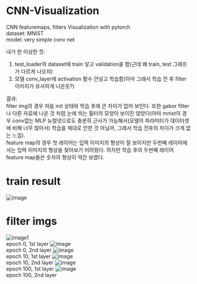 # CNN-Visualization
CNN featuremaps, filters Visualization with pytorch  
dataset: MNIST  
model: very simple conv net

내가 한 이상한 짓:
1. test_loader의 dataset에 train 넣고 validation을 함(근데 왜 train, test 그래프가 다르게 나오지)
2. 모델 conv_layer에 activation 함수 안넣고 학습함(아마 그래서 학습 전 후 filter 이미지가 유사하게 나온듯?)

결과:  
filter img의 경우 처음 init 상태와 학습 후에 큰 차이가 없어 보인다. 또한 gabor filter나 다른 자료에 나온 것 처럼 눈에 띄는 필터의 모양이 보이진 않았다(아마 mnist의 경우 conv없는 MLP 뉴럴넷으로도 충분히 근사가 가능해서(모델의 파라미터가 데이터셋에 비해 너무 많아서) 학습을 제대로 안한 것 아닐까, 그래서 학습 전후의 차이가 크게 없는 느낌).  
feature map의 경우 첫 레이어는 입력 이미지의 형상이 잘 보이지만 두번째 레이어에서는 입력 이미지의 형상을 찾아보기 어려웠다. 하지만 학습 후의 두번째 레이어 feature map들은 숫자의 형상이 약간 보였다.

# train result
![image](/train%20result/result.png)

# filter imgs
![image1](/filter%20imgs/model0%200.png)  
epoch 0, 1st layer
![image](/filter%20imgs/model0%201.png)  
epoch 0, 2nd layer
![image](/filter%20imgs/model10%200.png)  
epoch 10, 1st layer
![image](/filter%20imgs/model10%201.png)  
epoch 10, 2nd layer
![image](/filter%20imgs/model100%200.png)  
epoch 100, 1st layer
![image](/filter%20imgs/model100%201.png)  
epoch 100, 2nd layer

